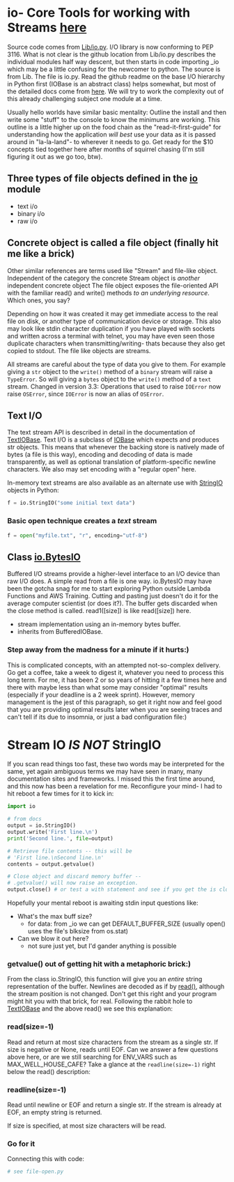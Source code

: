 # io- Core Tools for working with Streams [here](https://docs.python.org/3/library/io.html)

Source code comes from [Lib/io.py](https://github.com/python/cpython/blob/master/Lib/io.py). I/O library is now conforming to PEP 3116. What is not clear is the github location from Lib/io.py describes the individual modules half way descent, but then starts in code importing _io which may be a little confusing for the newcomer to python. The source is from Lib. The file is io.py. Read the github readme on the base I/O hierarchy in Python first (IOBase is an abstract class) helps somewhat, but most of the detailed docs come from [here](https://docs.python.org/3/library/io.html). We will try to work the complexity out of this already challenging subject one module at a time.

Usually hello worlds have similar basic mentality: Outline the install and then write some "stuff" to the console to know the minimums are working. This outline is a little higher up on the food chain as the "read-it-first-guide" for understanding how the application *will best* use your data as it is passed around in "la-la-land"- to wherever it needs to go. Get ready for the $10 concepts tied together here after months of squirrel chasing (I'm still figuring it out as we go too, btw). 

## Three types of file objects defined in the [io]() module
* text i/o
* binary i/o
* raw i/o

## Concrete object is called a file object (finally hit me like a brick)

Other similar references are terms used like "Stream" and file-like object. Independent of the category the concrete Stream object is *another* independent concrete object The file object exposes the file-oriented API with the familiar read() and write() methods *to an underlying resource*. Which ones, you say?

Depending on how it was created it may get immediate access to the real file on disk, or another type of communication device or storage. This also may look like stdin character duplication if you have played with sockets and written across a terminal with telnet, you may have even seen those duplicate characters when transmitting/writing- thats because they also get copied to stdout. The file like objects are streams.

All streams are careful about the type of data you give to them. For example giving a `str` object to the `write()` method of a `binary` stream will raise a `TypeError`. So will giving a `bytes` object to the `write()` method of a `text` stream. Changed in version 3.3: Operations that used to raise `IOError` now raise `OSError`, since `IOError` is now an alias of `OSError`.

## Text I/O
The text stream API is described in detail in the documentation of [TextIOBase](https://docs.python.org/3/library/io.html#io.TextIOBase.read). Text I/O is a subclass of [IOBase](https://docs.python.org/3/library/io.html#io.IOBase) which expects and produces str objects. This means that whenever the backing store is natively made of bytes (a file is this way), encoding and decoding of data is made transparently, as well as optional translation of platform-specific newline characters. We also may set encoding with a "regular open" here.

In-memory text streams are also available as an alternate use with [StringIO](https://docs.python.org/3/library/io.html#io.StringIO) objects in Python:

```py
f = io.StringIO("some initial text data")
```

### Basic open technique creates a *text* stream

```py
f = open("myfile.txt", "r", encoding="utf-8")
```

## Class [io.BytesIO](https://docs.python.org/3/library/io.html#io.BytesIO)

Buffered I/O streams provide a higher-level interface to an I/O device than raw I/O does. A simple read from a file is one way. io.BytesIO may have been the gotcha snag for me to start exploring Python outside Lambda Functions and AWS Training. Cutting and pasting just doesn't do it for the average computer scientist (or does it?). The buffer gets discarded when the close method is called. read1(\[size\]) is like read(\[size\]) here.

* stream implementation using an in-memory bytes buffer.
* inherits from BufferedIOBase. 

### Step away from the madness for a minute if it hurts:)

This is complicated concepts, with an attempted not-so-complex delivery. Go get a coffee, take a week to digest it, whatever you need to process this long term. For me, it has been 2 or so years of hitting it a few times here and there with maybe less than what some may consider "optimal" results (especially if your deadline is a 2 week sprint). However, memory management is the jest of this paragraph, so get it right now and feel good that you are providing optimal results later when you are seeing traces and can't tell if its due to insomnia, or just a bad configuration file:) 

# Stream IO *IS NOT* StringIO

If you scan read things too fast, these two words may be interpreted for the same, yet again ambiguous terms we may have seen in many, many documentation sites and frameworks. I missed this the first time around, and this now has been a revelation for me. Reconfigure your mind- I had to hit reboot a few times for it to kick in:

```py
import io

# from docs
output = io.StringIO()
output.write('First line.\n')
print('Second line.', file=output)

# Retrieve file contents -- this will be
# 'First line.\nSecond line.\n'
contents = output.getvalue()

# Close object and discard memory buffer --
# .getvalue() will now raise an exception.
output.close() # or test a with statement and see if you get the is closed = true... 

```

Hopefully your mental reboot is awaiting stdin input questions like:

* What's the max buff size?
  * for data: from _io we can get DEFAULT_BUFFER_SIZE (usually open() uses the file's blksize from os.stat)
* Can we blow it out here? 
  * not sure just yet, but I'd gander anything is possible

### getvalue() out of getting hit with a metaphoric brick:)

From the class io.StringIO, this function will give you an *entire* string representation of the buffer. Newlines are decoded as if by [read()](https://docs.python.org/3/library/io.html#io.TextIOBase.read), although the stream position is not changed. Don't get this right and your program might hit you with that brick, for real. Following the rabbit hole to [TextIOBase](https://docs.python.org/3/library/io.html#io.TextIOBase.read) and the above read() we see this explanation:

### read(size=-1)
Read and return at most size characters from the stream as a single str. If size is negative or None, reads until EOF. Can we answer a few questions above here, or are we still searching for ENV_VARS such as MAX_WELL_HOUSE_CAFE? Take a glance at the `readline(size=-1)` right below the read() description:

### readline(size=-1)
Read until newline or EOF and return a single str. If the stream is already at EOF, an empty string is returned.

If size is specified, at most size characters will be read.

### Go for it

Connecting this with code:
```py
# see file-open.py
```
